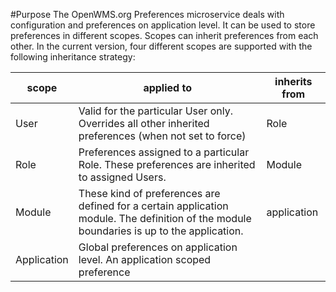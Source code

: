 #Purpose
The OpenWMS.org Preferences microservice deals with configuration and preferences on application level. It can be used to store preferences
in different scopes. Scopes can inherit preferences from each other. In the current version, four different scopes are supported with the
following inheritance strategy:

| scope       | applied to | inherits from |
| ----------- | ---------- | ------------- |
| User        | Valid for the particular User only. Overrides all other inherited preferences (when not set to force) | Role |
| Role        | Preferences assigned to a particular Role. These preferences are inherited to assigned Users. | Module |
| Module      | These kind of preferences are defined for a certain application module. The definition of the module boundaries is up to the application. | application |
| Application | Global preferences on application level. An application scoped preference | |
